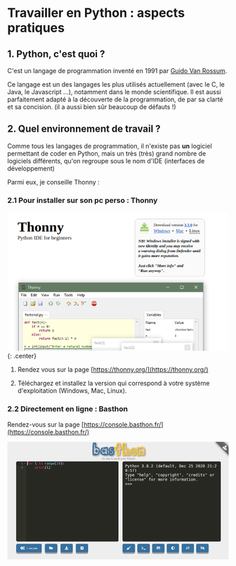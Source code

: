 # Travailler en Python : aspects pratiques

## 1. Python, c'est quoi ?

C'est un langage de programmation inventé en 1991 par [Guido Van Rossum](https://fr.wikipedia.org/wiki/Guido_van_Rossum).

Ce langage est un des langages les plus utilisés actuellement (avec le C, le Java, le Javascript ...), notamment dans le monde scientifique. Il est aussi parfaitement adapté à la découverte de la programmation, de par sa clarté et sa concision. (il a aussi bien sûr beaucoup de défauts !)

## 2. Quel environnement de travail ?
Comme tous les langages de programmation, il n'existe pas **un** logiciel permettant de coder en Python, mais un très (très) grand nombre de logiciels différents, qu'on regroupe sous le nom d'IDE (interfaces de développement)

Parmi eux, je conseille Thonny :

### 2.1  Pour installer sur son pc perso : Thonny

![image](data/install_thonny.png){: .center}


1. Rendez vous sur la page [https://thonny.org/](https://thonny.org/)

2. Téléchargez et installez la version qui correspond à votre système d'exploitation (Windows, Mac, Linux).

### 2.2 Directement en ligne : Basthon

Rendez-vous sur la page [https://console.basthon.fr/](https://console.basthon.fr/)

![](data/bast1.png)

